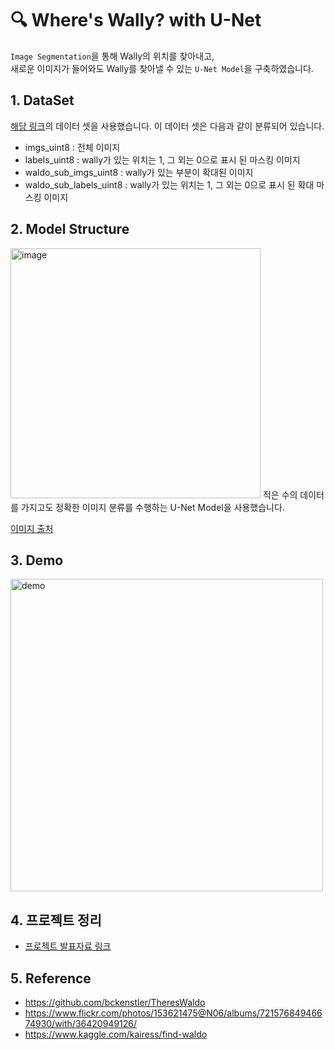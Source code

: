 # 🔍 Where's Wally? with U-Net
`Image Segmentation`을 통해 Wally의 위치를 찾아내고,  
새로운 이미지가 들어와도 Wally를 찾아낼 수 있는 `U-Net Model`을 구축하였습니다.

## 1. DataSet
[해당 링크](https://www.kaggle.com/kairess/find-waldo)의 데이터 셋을 사용했습니다. 이 데이터 셋은 다음과 같이 분류되어 있습니다.

* imgs_uint8 : 전체 이미지
* labels_uint8 : wally가 있는 위치는 1, 그 외는 0으로 표시 된 마스킹 이미지
* waldo_sub_imgs_uint8 : wally가 있는 부분이 확대된 이미지
* waldo_sub_labels_uint8 : wally가 있는 위치는 1, 그 외는 0으로 표시 된 확대 마스킹 이미지

## 2. Model Structure
<img width="400" alt="image" src="https://user-images.githubusercontent.com/75603262/124211042-6df65600-db27-11eb-9dcb-11dc8cd0aac1.png">  
적은 수의 데이터를 가지고도 정확한 이미지 분류를 수행하는 U-Net Model을 사용했습니다.  

[이미지 출처](https://medium.com/@msmapark2/u-net-%EB%85%BC%EB%AC%B8-%EB%A6%AC%EB%B7%B0-u-net-convolutional-networks-for-biomedical-image-segmentation-456d6901b28a)

## 3. Demo
<img width="500" alt="demo" src="https://user-images.githubusercontent.com/75603262/124211573-4b187180-db28-11eb-9e7e-14ad13cc475b.png">

## 4. 프로젝트 정리
- [프로젝트 발표자료 링크](https://github.com/hyewonsonn/Project4_where-s_wally/blob/main/AI_02_%E1%84%89%E1%85%A9%E1%86%AB%E1%84%92%E1%85%A8%E1%84%8B%E1%85%AF%E1%86%AB_Section4(%E1%84%89%E1%85%AE%E1%84%8C%E1%85%A5%E1%86%BC).pdf)

## 5. Reference
* https://github.com/bckenstler/TheresWaldo
* https://www.flickr.com/photos/153621475@N06/albums/72157684946674930/with/36420949126/
* https://www.kaggle.com/kairess/find-waldo
